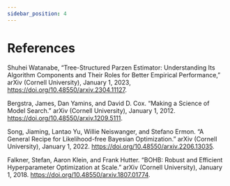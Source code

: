 ```yaml
---
sidebar_position: 4
---
```


# References

Shuhei Watanabe, “Tree-Structured Parzen Estimator: Understanding Its Algorithm Components and Their Roles for Better Empirical Performance,” arXiv (Cornell University), January 1, 2023, https://doi.org/10.48550/arxiv.2304.11127.

Bergstra, James, Dan Yamins, and David D. Cox. “Making a Science of Model Search.” arXiv (Cornell University), January 1, 2012. https://doi.org/10.48550/arxiv.1209.5111.

Song, Jiaming, Lantao Yu, Willie Neiswanger, and Stefano Ermon. “A General Recipe for Likelihood-free Bayesian Optimization.” arXiv (Cornell University), January 1, 2022. https://doi.org/10.48550/arxiv.2206.13035.

Falkner, Stefan, Aaron Klein, and Frank Hutter. “BOHB: Robust and Efficient Hyperparameter Optimization at Scale.” arXiv (Cornell University), January 1, 2018. https://doi.org/10.48550/arxiv.1807.01774.
